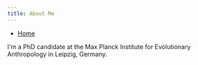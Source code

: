 ```yaml
---
title: About Me
---
```


- [Home](README.md)

I'm a PhD candidate at the Max Planck Institute for Evolutionary Anthropology in Leipzig, Germany. 
